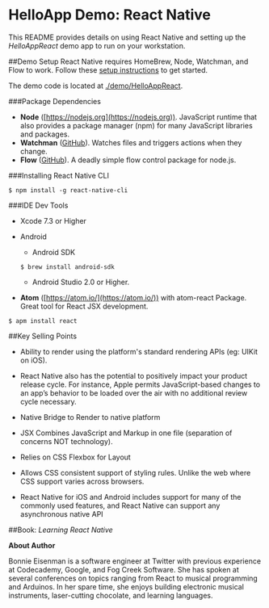 # HelloApp Demo: React Native
This README provides details on using React Native and setting up the *HelloAppReact* demo app to run on your workstation.

##Demo Setup
React Native requires HomeBrew, Node, Watchman, and Flow to work.  Follow these [setup instructions](https://facebook.github.io/react-native/docs/getting-started.html) to get started.

The demo code is located at [./demo/HelloAppReact](./demo/HelloAppReact).

###Package Dependencies
* **Node** ([https://nodejs.org](https://nodejs.org)).  JavaScript runtime that also provides a package manager (npm) for many JavaScript libraries and packages.
* **Watchman** ([GitHub](https://github.com/facebook/watchman)).  Watches files and triggers actions when they change.
* **Flow** ([GitHub](https://github.com/dreamerslab/node.flow)).  A deadly simple flow control package for node.js.

###Installing React Native CLI
```
$ npm install -g react-native-cli
```

###IDE Dev Tools
* Xcode 7.3 or Higher
* Android 
	* Android SDK
	
	```
	$ brew install android-sdk
	``` 	
	* Android Studio 2.0 or Higher.
* **Atom** ([https://atom.io/](https://atom.io/)) with atom-react Package.  Great tool for React JSX development.

```
$ apm install react
```  



##Key Selling Points
* Ability to render using the platform's standard rendering APIs (eg: UIKit on iOS).

* React Native also has the potential to positively impact your product release cycle. For instance, Apple permits JavaScript-based changes to an app’s behavior to be loaded over the air with no additional review cycle necessary.

* Native Bridge to Render to native platform

* JSX Combines JavaScript and Markup in one file (separation of concerns NOT technology).

* Relies on CSS Flexbox for Layout

* Allows CSS consistent support of styling rules.  Unlike the web where CSS support varies across browsers.

* React Native for iOS and Android includes support for many of the commonly used features, and React Native can support any asynchronous native API

##Book:  *Learning React Native*

**About Author**

Bonnie Eisenman is a software engineer at Twitter with previous experience at Codecademy, Google, and Fog Creek Software. She has spoken at several conferences on topics ranging from React to musical programming and Arduinos. In her spare time, she enjoys building electronic musical instruments, laser-cutting chocolate, and learning languages.
